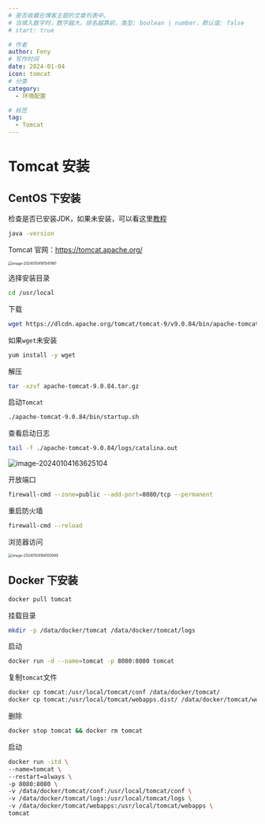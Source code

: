 ```yaml
---
# 是否收藏在博客主题的文章列表中。
# 当填入数字时，数字越大，排名越靠前，类型: boolean | number，默认值: false
# start: true

# 作者
author: Feny
# 写作时间
date: 2024-01-04
icon: tomcat
# 分类
category:
  - 环境配置

# 标签
tag:
  - Tomcat
---
```


# Tomcat 安装

## CentOS 下安装

检查是否已安装JDK，如果未安装，可以看这里[教程](http://localhost:1000/%E7%8E%AF%E5%A2%83%E9%85%8D%E7%BD%AE/Java%E7%8E%AF%E5%A2%83%E9%85%8D%E7%BD%AE.html)

```sh
java -version
```

Tomcat 官网：<https://tomcat.apache.org/>

<img src="http://oss.feny.ink/blogs/images/202401041615045.png" alt="image-20240104161541981" style="zoom:50%;" /> 

选择安装目录

```sh
cd /usr/local
```

下载

```sh
wget https://dlcdn.apache.org/tomcat/tomcat-9/v9.0.84/bin/apache-tomcat-9.0.84.tar.gz --no-check-certificate
```

如果`wget`未安装

```sh
yum install -y wget
```

解压

```sh
tar -xzvf apache-tomcat-9.0.84.tar.gz
```

启动`Tomcat`

```sh
./apache-tomcat-9.0.84/bin/startup.sh
```

查看启动日志

```sh
tail -f ./apache-tomcat-9.0.84/logs/catalina.out
```

![image-20240104163625104](http://oss.feny.ink/blogs/images/202401041636150.png) 

开放端口

```sh
firewall-cmd --zone=public --add-port=8080/tcp --permanent
```

重启防火墙

```sh
firewall-cmd --reload
```

浏览器访问

<img src="http://oss.feny.ink/blogs/images/202401041641046.png" alt="image-20240104164100949" style="zoom:50%;" /> 

## Docker 下安装

```sh
docker pull tomcat
```

挂载目录

```sh
mkdir -p /data/docker/tomcat /data/docker/tomcat/logs
```

启动

```sh
docker run -d --name=tomcat -p 8080:8080 tomcat
```

复制`tomcat`文件

```sh
docker cp tomcat:/usr/local/tomcat/conf /data/docker/tomcat/
docker cp tomcat:/usr/local/tomcat/webapps.dist/ /data/docker/tomcat/webapps/
```

删除

```sh
docker stop tomcat && docker rm tomcat
```

启动

```sh
docker run -itd \
--name=tomcat \
--restart=always \
-p 8080:8080 \
-v /data/docker/tomcat/conf:/usr/local/tomcat/conf \
-v /data/docker/tomcat/logs:/usr/local/tomcat/logs \
-v /data/docker/tomcat/webapps:/usr/local/tomcat/webapps \
tomcat
```
